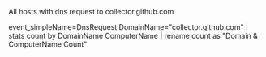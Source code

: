 All hosts with dns request to collector.github.com

event_simpleName=DnsRequest DomainName="collector.github.com"
| stats count by DomainName ComputerName
| rename count as "Domain & ComputerName Count"